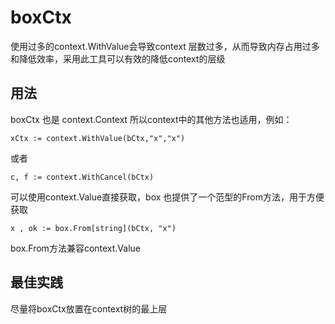 # boxCtx


使用过多的context.WithValue会导致context 层数过多，从而导致内存占用过多和降低效率，采用此工具可以有效的降低context的层级


## 用法

boxCtx 也是 context.Context 所以context中的其他方法也适用，例如：  
``` golang
xCtx := context.WithValue(bCtx,"x","x")
```
或者  
``` golang
c, f := context.WithCancel(bCtx)
```

可以使用context.Value直接获取，box 也提供了一个范型的From方法，用于方便获取  
``` golang
x , ok := box.From[string](bCtx, "x")
```
box.From方法兼容context.Value

## 最佳实践

尽量将boxCtx放置在context树的最上层
